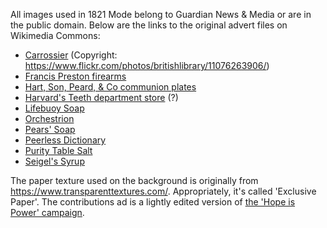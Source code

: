 All images used in 1821 Mode belong to Guardian News & Media or are in the public domain. Below are the links to the original advert files on Wikimedia Commons:

* [Carrossier](https://commons.wikimedia.org/wiki/File:Image_taken_from_page_167_of_%27Up_the_River_from_Westminster_to_Windsor_and_Oxford;_a_descriptive_panorama_of_Thames_Scenery%27_(11076263906).jpg) (Copyright: https://www.flickr.com/photos/britishlibrary/11076263906/)
* [Francis Preston firearms](https://commons.wikimedia.org/wiki/File:Francis_preston_engineer,_armaments,_manchester_1863.jpg)
* [Hart, Son, Peard, & Co communion plates](https://commons.wikimedia.org/wiki/File:Hart,_Son,_Peard_%26_Co_Ltd._advertisement.jpg)
* [Harvard's Teeth department store](https://commons.wikimedia.org/wiki/File:Harvard%27s_Teeth,_272_Oxford_Circus,_London._Advertisment_Wellcome_L0034862.jpg) (?)
* [Lifebuoy Soap](https://commons.wikimedia.org/wiki/File:Animal_Life_and_the_World_of_Nature;_A_magazine_of_Natural_History_(1903)_(17578947503).jpg)
* [Orchestrion](https://commons.wikimedia.org/wiki/File:Thinktank_Birmingham_-_Mukle(2).jpg)
* [Pears' Soap](https://commons.wikimedia.org/wiki/File:The_Gardeners%27_chronicle_-_a_weekly_illustrated_journal_of_horticulture_and_allied_subjects_(1889)_(14779772251).jpg)
* [Peerless Dictionary](https://commons.wikimedia.org/wiki/File:The_American_garden_(1881)_(17962441960).jpg)
* [Purity Table Salt](https://commons.wikimedia.org/wiki/File:Canadian_grocer_January-March_1917_(1917)_(14764077375).jpg)
* [Seigel's Syrup](https://commons.wikimedia.org/wiki/File:Image_taken_from_page_243_of_%27Thrilling_Life_Stories_for_the_Masses%27_(11219534786).jpg)

The paper texture used on the background is originally from https://www.transparenttextures.com/. Appropriately, it's called 'Exclusive Paper'. The contributions ad is a lightly edited version of [the 'Hope is Power' campaign](https://www.theguardian.com/info/ng-interactive/2019/sep/23/hope-is-power).  
